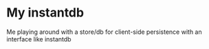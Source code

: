 # My instantdb

Me playing around with a store/db for client-side persistence with an interface like instantdb